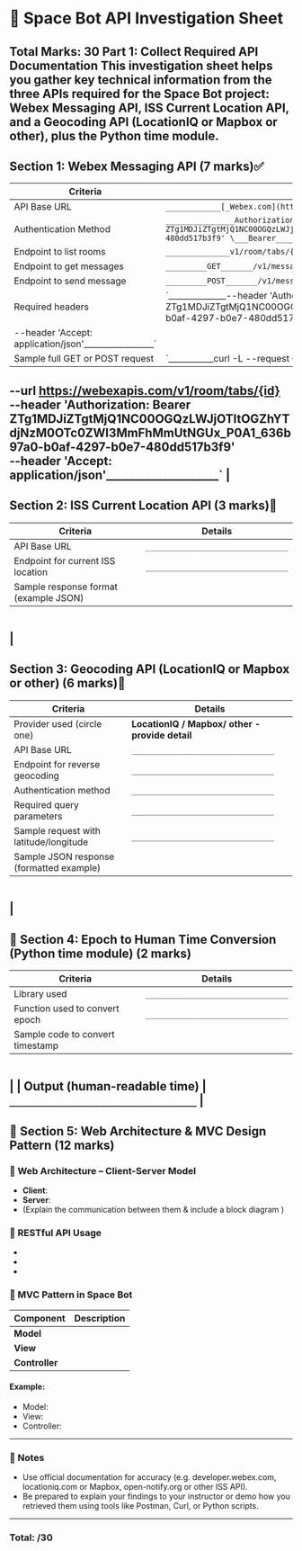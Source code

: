 # 🚀 Space Bot API Investigation Sheet
**Total Marks: 30**
**Part 1: Collect Required API Documentation**
This investigation sheet helps you gather key technical information from the three
APIs required for the Space Bot project: **Webex Messaging API**, **ISS Current
Location API**, and a **Geocoding API** (LocationIQ or Mapbox or other), plus the
Python time module.
---
## Section 1: Webex Messaging API (7 marks)✅
| Criteria | Details |
|---------|---------|
| API Base URL | `____________[_Webex.com](https://webexapis.com/v1/room/tabs/{id} \)__________________` |
| Authentication Method | `_______________Authorization: Bearer ZTg1MDJiZTgtMjQ1NC00OGQzLWJjOTItOGZhYTdjNzM0OTc0ZWI3MmFhMmUtNGUx_P0A1_636b97a0-b0af-4297-b0e7-480dd517b3f9' \___Bearer_____________` |
| Endpoint to list rooms | `______________v1/room/tabs/{id}_________________` |
| Endpoint to get messages | `_________GET_______/v1/messages/{messageId} \______________` |
| Endpoint to send message | `_________POST_______/v1/messages \_______________` |
| Required headers | `______________--header 'Authorization: Bearer ZTg1MDJiZTgtMjQ1NC00OGQzLWJjOTItOGZhYTdjNzM0OTc0ZWI3MmFhMmUtNGUx_P0A1_636b97a0-b0af-4297-b0e7-480dd517b3f9' \
--header 'Accept: application/json'_________________` |
| Sample full GET or POST request | `___________curl -L --request GET \
--url https://webexapis.com/v1/room/tabs/{id} \
--header 'Authorization: Bearer ZTg1MDJiZTgtMjQ1NC00OGQzLWJjOTItOGZhYTdjNzM0OTc0ZWI3MmFhMmUtNGUx_P0A1_636b97a0-b0af-4297-b0e7-480dd517b3f9' \
--header 'Accept: application/json'____________________` |
---
## Section 2: ISS Current Location API (3 marks)
| Criteria | Details |
|---------|---------|
| API Base URL | `_______________________________` |
| Endpoint for current ISS location | `_______________________________` |
| Sample response format (example JSON) |
```
```
|
---
## Section 3: Geocoding API (LocationIQ or Mapbox or other) (6 marks)
| Criteria | Details |
|---------|---------|
| Provider used (circle one) | **LocationIQ / Mapbox/ other -provide detail** |
| API Base URL | `_______________________________` |
| Endpoint for reverse geocoding | `_______________________________` |
| Authentication method | `_______________________________` |
| Required query parameters | `_______________________________` |
| Sample request with latitude/longitude | `_______________________________` |
| Sample JSON response (formatted example) |
```
```
|
---
## 🚀 Section 4: Epoch to Human Time Conversion (Python time module) (2 marks)
| Criteria | Details |
|---------|---------|
| Library used | `_______________________________` |
| Function used to convert epoch | `_______________________________` |
| Sample code to convert timestamp |
```
```
|
| Output (human-readable time) | `_______________________________` |
---
## 🚀 Section 5: Web Architecture & MVC Design Pattern (12 marks)
### 🚀 Web Architecture – Client-Server Model
- **Client**:
- **Server**:
- (Explain the communication between them & include a block diagram )
### 🚀 RESTful API Usage
-
-
-
### 🚀 MVC Pattern in Space Bot
| Component | Description |
|------------|-------------|
| **Model** | |
| **View** | |
| **Controller** | |
#### Example:
- Model:
- View:
- Controller:
---
### 🚀 Notes
- Use official documentation for accuracy (e.g. developer.webex.com, locationiq.com
or Mapbox, open-notify.org or other ISS API).
- Be prepared to explain your findings to your instructor or demo how you retrieved
them using tools like Postman, Curl, or Python scripts.
---
### Total: /30
